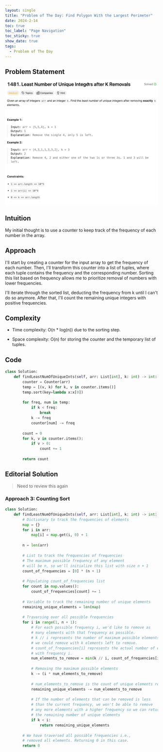 ```yaml
---
layout: single
title: "Problem of The Day: Find Polygon With the Largest Perimeter"
date: 2024-2-14
toc: true
toc_label: "Page Navigation"
toc_sticky: true
show_date: true
tags:
  - Problem of The Day
---
```


## Problem Statement

[![problem-1481](/assets/images/2024-02-15_17-00-08-problem-1481.png)](/assets/images/2024-02-15_17-00-08-problem-1481.png)

## Intuition

My initial thought is to use a counter to keep track of the frequency of each number in the array.

## Approach

I'll start by creating a counter for the input array to get the frequency of each number. Then, I'll transform this counter into a list of tuples, where each tuple contains the frequency and the corresponding number. Sorting this list based on frequency allows me to prioritize removal of numbers with lower frequencies.

I'll iterate through the sorted list, deducting the frequency from k until I can't do so anymore. After that, I'll count the remaining unique integers with positive frequencies.

## Complexity

- Time complexity:
O(n * log(n)) due to the sorting step.

- Space complexity:
O(n) for storing the counter and the temporary list of tuples.

## Code

```python
class Solution:
    def findLeastNumOfUniqueInts(self, arr: List[int], k: int) -> int:
        counter = Counter(arr)
        temp = [(v, k) for k, v in counter.items()]
        temp.sort(key=lambda x:x[0])

        for freq, num in temp:
            if k < freq:
                break
            k -= freq
            counter[num] -= freq
        
        count = 0
        for k, v in counter.items():
            if v > 0:
                count += 1

        return count
```

## Editorial Solution

>Need to review this again

### Approach 3: Counting Sort

```python
class Solution:
    def findLeastNumOfUniqueInts(self, arr: List[int], k: int) -> int:
        # Dictionary to track the frequencies of elements
        map = {}
        for i in arr:
            map[i] = map.get(i, 0) + 1

        n = len(arr)

        # List to track the frequencies of frequencies
        # The maximum possible frequency of any element
        # will be n, so we'll initialize this list with size n + 1
        count_of_frequencies = [0] * (n + 1)

        # Populating count_of_frequencies list
        for count in map.values():
            count_of_frequencies[count] += 1

        # Variable to track the remaining number of unique elements
        remaining_unique_elements = len(map)

        # Traversing over all possible frequencies
        for i in range(1, n + 1):
            # For each possible frequency i, we'd like to remove as
            # many elements with that frequency as possible.
            # k // i represents the number of maximum possible elements
            # we could remove with k elements left to remove.
            # count_of_frequencies[i] represents the actual number of elements
            # with frequency i.
            num_elements_to_remove = min(k // i, count_of_frequencies[i])

            # Removing the maximum possible elements
            k -= (i * num_elements_to_remove)

            # num_elements_to_remove is the count of unique elements removed
            remaining_unique_elements -= num_elements_to_remove

            # If the number of elements that can be removed is less
            # than the current frequency, we won't be able to remove
            # any more elements with a higher frequency so we can return
            # the remaining number of unique elements
            if k < i:
                return remaining_unique_elements

        # We have traversed all possible frequencies i.e.,
        # removed all elements. Returning 0 in this case.
        return 0
```
